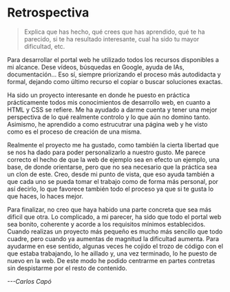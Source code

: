 # Retrospectiva

> Explica que has hecho, qué crees que has aprendido, qué te ha parecido, si te ha resultado interesante, cual ha sido tu mayor dificultad, etc.

Para desarrollar el portal web he utilizado todos los recursos disponibles a mi alcance. Dese vídeos, búsquedas en Google, ayuda de IAs, documentación... Eso sí, siempre priorizando el proceso más autodidacta y formal, dejando como último recurso el copiar o buscar soluciones exactas.

Ha sido un proyecto interesante en donde he puesto en práctica prácticamente todos mis conocimientos de desarrollo web, en cuanto a HTML y CSS se refiere. Me ha ayudado a darme cuenta y tener una mejor perspectiva de lo qué realmente controlo y lo que aún no domino tanto. Asimismo, he aprendido a como estrucutrar una página web y he visto como es el proceso de creación de una misma.

Realmente el proyecto me ha gustado, como también la cierta libertad que se nos ha dado para poder personalizarlo a nuestro gusto. Me parece correcto el hecho de que la web de ejemplo sea en efecto un ejemplo, una base, de donde orientarse, pero que no sea necesario que la práctica sea un clon de este. Creo, desde mi punto de vista, que eso ayuda también a que cada uno se pueda tomar el trabajo como de forma más personal, por así decirlo, lo que favorece también todo el proceso ya que si te gusta lo que haces, lo haces mejor.

Para finalizar, no creo que haya habido una parte concreta que sea más dificil que otra. Lo complicado, a mi parecer, ha sido que todo el portal web sea bonito, coherente y acorde a los requisitos mínimos establecidos. Cuando realizas un proyecto más pequeño es mucho más sencillo que todo cuadre, pero cuando ya aumentas de magnitud la dificultad aumenta. Para ayudarme en ese sentido, algunas veces he cojido el trozo de código con el que estaba trabajando, lo he aillado y, una vez terminado, lo he puesto de nuevo en la web. De este modo he podido centrarme en partes contretas sin despistarme por el resto de contenido.

_\---Carlos Capó_
